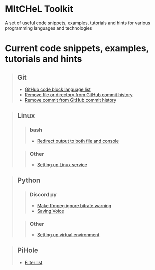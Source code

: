 # MItCHeL Toolkit
A set of useful code snippets, examples, tutorials and hints for various programming languages and technologies

# Current code snippets, examples, tutorials and hints
<!-- >## Universal

>## C#

>## C++

>## CSS -->

>## Git
>* [GitHub code block language list](Git/Code-Block-Languages.md)
>* [Remove file or directory from GitHub commit history](Git/Remove-file-or-dir-from-history.md)
>* [Remove commit from GitHub commit history](Git/Remove-commits-from-history.md)

<!-- >## JavaScript -->

>## Linux
>>### bash
>>* [Redirect output to both file and console](Linux/bash/Redirect-output-to-file-and-console.md)
>
>>### Other
>>* [Setting up Linux service](Linux/Setting-up-service.md)

<!-- >## PHP -->

>## Python
>>### Discord py
>>* [Make ffmpeg ignore bitrate warning](Python/Discord.py/Make-ffmpeg-ignore-bitrate-warning.md)
>>* [Saving Voice](Python/Discord.py/Save-voice.md)
>
>>### Other
>>* [Setting up virtual environment](Python/Setting-up-venv.md)

<!-- >## Rainmeter -->

>## PiHole
>* [Filter list](PiHole/Filter-list.txt)
